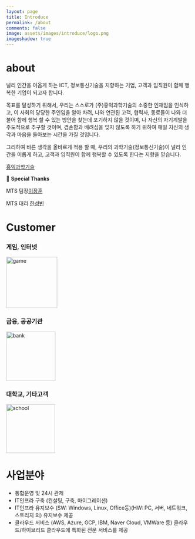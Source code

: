 ```yaml
---
layout: page
title: Introduce
permalink: /about
comments: false
image: assets/images/introduce/logo.png
imageshadow: true
---
```

# about

널리 인간을 이옵게 하는 ICT, 정보통신기술을 지향하는 기업, 고객과 임직원이 함께 행복한 기업이 되고자 합니다.

목표를 달성하기 위해서, 우리는 스스로가 (주)홍익과학기술의 소중한 인재임을 인식하고, 이 사회의 당당한 주인임을 알아 차려, 나와 연관된 고객, 협력사, 동료들이
나와 더불어 함께 행복 할 수 있는 방안을 찾는데 포기하지 않을 것이며, 나 자신의 자기계발을 주도적으로 추구할 것이며, 겸손함과 배려심을 잊지 않도록 하기 위하여
매일 자신의 생각과 마음을 돌아보는 시간을 가질 것입니다.

그리하여 바른 생각을 올바르게 적용 할 때, 우리의 과학기술(정보통신기술)이 널리 인간을 이롭게 하고, 고객과 임직원이 함께 행복할 수 있도록 한다는 지향을 믿습니다.

[홍익과학기술](https://hongikit.com/)

💖 **Special Thanks**

MTS 팀장[이장훈](http://hongikit.com/)

MTS 대리 [한성빈](https://hongikit.com/)

# Customer

### 게임, 인터넷

<img width="139" alt="game" src="https://user-images.githubusercontent.com/85655740/136919196-dcba7aa8-c01f-45d6-8f59-f42fd6efcd80.png">

### 금융, 공공기관

<img width="134" alt="bank" src="https://user-images.githubusercontent.com/85655740/136919520-b40c038a-7577-4d78-b2a3-f50164273f8c.png">

### 대학교, 기타고객

<img width="133" alt="school" src="https://user-images.githubusercontent.com/85655740/136919529-b8ed1dfd-f07a-42d4-b547-f7ded9885275.png">

# 사업분야

- 통합운영 및 24시 관제
- IT인프라 구축 (컨설팅, 구축, 마이그레이션)
- IT인프라 유지보수 (SW: Windows, Linux, Office등)(HW: PC, 서버, 네트워크, 스토리지 외) 유지보수 제공
- 클라우드 서비스 (AWS, Azure, GCP, IBM, Naver Cloud, VMWare 등) 클라우드/하이브리드 클라우드에 특화된 전문 서비스를 제공